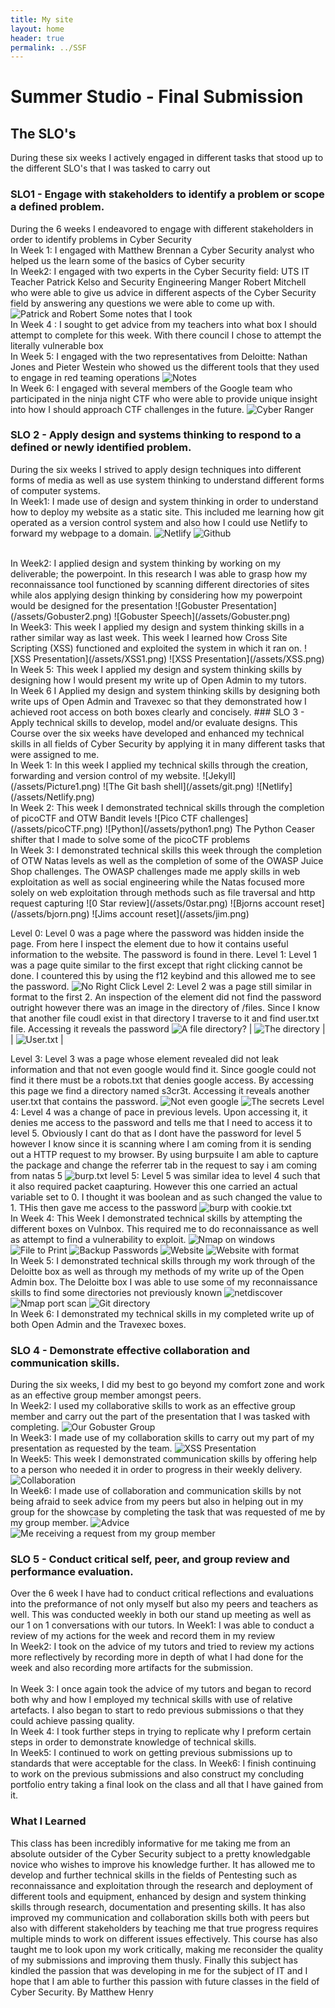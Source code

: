 ```yaml
---
title: My site
layout: home
header: true
permalink: ../SSF
---
```


# Summer Studio - Final Submission

## The SLO's
During these six weeks I actively engaged in different tasks that stood up to the different SLO's that I was tasked to carry out

### SLO1 - Engage with stakeholders to identify a problem or scope a defined problem.
During the 6 weeks I endeavored to engage with different stakeholders in order to identify problems in Cyber Security
<br>
In Week 1: 
I engaged with Matthew Brennan a Cyber Security analyst who helped us the learn some of the basics of Cyber security
<br>
In Week2: 
I engaged with two experts in the Cyber Security field: UTS IT Teacher Patrick Kelso and Security Engineering Manger Robert Mitchell who were able to give us advice in different aspects of the Cyber Security field by answering any questions we were able to come up with.
![Patrick and Robert](/assets/pat.png)
Some notes that I took
<br>
In Week 4 : 
I sought to get advice from my teachers into what box I should attempt to complete for this week. With there council I chose to attempt the literally vulnerable box
<br>
In Week 5:
I engaged with the two representatives from Deloitte: Nathan Jones and Pieter Westein who showed us the different tools that they used to engage in red teaming operations
 ![Notes ](/assets/notes.png)
<br>
In Week 6:
I engaged with several members of the Google team who participated in the ninja night CTF who were able to provide unique insight into how I should approach CTF challenges in the future.
 ![Cyber Ranger](/assets/cr.png) 
 
### SLO 2 - Apply design and systems thinking to respond to a defined or newly identified problem.  
During the six weeks I strived to apply design techniques into different forms of media as well as use system thinking to understand different forms of computer systems.
<br>
In Week1:
I made use of design and system thinking in order to understand how to deploy my website as a static site. This included me learning how git operated as a version control system and also how I could use Netlify to forward my webpage to a domain.
![Netlify](/assets/Netlify.png)
![Github](/assets/github.png)

<br>
In Week2:
I applied design and system thinking by working on my deliverable; the powerpoint.  In this research I was able to grasp how my reconnaissance tool functioned by scanning different directories of sites while alos applying design thinking by considering how my powerpoint would be designed for the presentation
![Gobuster Presentation](/assets/Gobuster2.png)
![Gobuster Speech](/assets/Gobuster.png)
<br>
In Week3:
This week I applied my design and system thinking skills in a rather similar way as last week. This week I learned how Cross Site Scripting (XSS) functioned and exploited the system in which it ran on.
![XSS Presentation](/assets/XSS1.png) 
![XSS Presentation](/assets/XSS.png) 
<br>
In Week 5:
This week I applied my design and system thinking skills by designing how I would present my write up of Open Admin to my tutors.
<br>
In Week 6 
I Applied my design and system thinking skills by designing both write ups of Open Admin and Travexec so that they demonstrated how I achieved root access on both boxes clearly and concisely.
### SLO 3 - Apply technical skills to develop, model and/or evaluate designs. 
This Course over the six weeks have developed and enhanced my technical skills in all fields of Cyber Security by applying it in many different tasks that were assigned to me.
<br>
In Week 1:
In this week I applied my technical skills through the creation, forwarding and version control of my website.
![Jekyll](/assets/Picture1.png)
![The Git bash shell](/assets/git.png)
![Netlify](/assets/Netlify.png)
<br>
In Week 2:
This week I demonstrated technical skills through the completion of picoCTF and OTW Bandit levels
![Pico CTF challenges](/assets/picoCTF.png)  
![Python](/assets/python1.png)
The Python Ceaser shifter that I made to solve some of the picoCTF problems

<br>
In Week 3:
I demonstrated technical skills this week through the completion of OTW Natas levels as well as the completion of some of the OWASP Juice Shop challenges. The OWASP challenges made me apply skills in web exploitation as well as social engineering while the Natas focused more solely on web exploitation through methods such as file traversal and http request capturing
![0 Star review](/assets/0star.png) 
![Bjorns account reset](/assets/bjorn.png)  
![Jims account reset](/assets/jim.png) 

Level 0: Level 0 was a page where the password was hidden inside the page. From here I inspect the element due to how it contains useful information to the website. The password is found in there.
Level 1: Level 1 was a page quite similar to the first except that right clicking cannot be done. I countered this by using the f12 keybind and this allowed me to see the password.
![No Right Click](/assets/nlv1.png)
Level 2: Level 2 was a page still similar in format to the first 2. An inspection of the element did not find the password outright however there was an image in the directory of /files.  Since I know that another file coudl exist in that directory I traverse to it and find user.txt file. Accessing it reveals the password
![A file directory?](/assets/nlvl2.png)
| ![The directory](/assets/tlvl2.png) |  | ![User.txt](/assets/nlvl3.png) |

Level 3: Level 3 was a page whose element revealed did not leak information and that not even google would find it. Since google could not find it there must be a robots.txt that denies google access. By accessing this page we find a directory named s3cr3t. Accessing it reveals another user.txt that contains the password.
![Not even google](/assets/robots.png)
![The secrets](/assets/secret.png)
Level 4: Level 4 was a change of pace in previous levels. Upon accessing it, it denies me access to the password and tells me that I need to access it to level 5. Obviously I cant do that as I dont have the password for level 5 however I know since it is scanning where I am coming from it is sending out a HTTP request to my browser. By using burpsuite I am able to capture the package and change the referrer tab in the request to say i am coming from natas 5
![burp.txt](/assets/burp.png)
level 5: Level 5 was similar idea to level 4 such that it also required packet caapturing. However this one carried an actual variable set to 0. I thought it was boolean and as such changed the value to 1. THis then gave me access to the password
![burp with cookie.txt](/assets/burp2.png)
<br>
In Week 4:
This Week I demonstrated technical skills by attempting the different boxes on Vulnbox. This required me to do reconnaissance as well as attempt to find a vulnerability to exploit.
![Nmap on windows ](/assets/netscan.png) 
![File to Print](/assets/ftp.png) 
![Backup Passwords](/assets/password.png)
![Website](/assets/website.png) 
![Website with format](/assets/website2.png) 
<br>
In Week 5:
I demonstrated technical skills through my work through of the Deloitte box as well as through my methods of my write up of the Open Admin box. The Deloitte box I was able to use some of my reconnaissance skills to find some directories not previously known
 ![netdiscover ](/assets/netscan.png)
 ![Nmap port scan ](/assets/portscan.png)
 ![Git directory ](/assets/git.png)
<br>
In Week 6:
I demonstrated my technical skills in my completed write up of both Open Admin and the Travexec boxes.
### SLO 4 - Demonstrate effective collaboration and communication skills. 
During the six weeks, I did my best to go beyond my comfort zone and work as an effective group member amongst peers.
<br> 
In Week2:
I used my collaborative skills to work as an effective group member and carry out the part of the presentation that I was tasked with completing.
![Our Gobuster Group](/assets/Gobuster3.png)
<br>
In Week3:
I made use of my collaboration skills to carry out my part of my presentation  as requested by the team.
![XSS Presentation](/assets/XSS.png)
<br>
In Week5:
This week I demonstrated communication skills by offering help to a person who needed it in order to progress in their weekly delivery.
![Collaboration ](/assets/help1.png)
<br>
In Week6:
I made use of collaboration and communication skills by not being afraid to seek advice from my peers but also in helping out in my group for the showcase by completing the task that was requested of me by my group member.
![Advice](/assets/advice.png)
![Me receiving a request from my group member](/assets/collab.png)
### SLO 5 - Conduct critical self, peer, and group review and performance evaluation.  
Over the 6 week I have had to conduct critical reflections and evaluations into the preformance of not only myself but also my peers and teachers as well. This was conducted weekly in both our stand up meeting as well as our 1 on 1 conversations with our tutors.
In Week1:
I was able to conduct a review of my actions for the week and record them in my review
<br>
In Week2:
I took on the advice of my tutors and tried to review my actions more reflectively by recording more in depth of what I had done for the week and also recording more artifacts for the submission.  
<br>
In Week 3:
I once again took the advice of my tutors and began to record both why and how I employed my technical skills with use of relative artefacts. I also began to start to redo previous submissions o that they could achieve passing quality.
<br>
In Week 4:
I took further steps in trying to replicate why I preform certain steps in order to demonstrate knowledge of technical skills.
<br>
In Week5:
I continued to work on getting previous submissions up to standards that were acceptable for the class.
In Week6:
I finish continuing to work on the previous submissions and also construct my concluding portfolio entry taking a final look on the class and all that I have gained from it.

### What I Learned
This class has been incredibly informative for me taking me from an absolute outsider of the Cyber Security subject to a pretty knowledgable novice who wishes to improve his knowledge further. It has allowed me to develop and further technical skills in the fields of Pentesting such as reconnaissance and exploitation through the research and deployment of different tools and equipment, enhanced by design and system thinking skills through research, documentation and presenting skills. It has also improved my communication and collaboration skills both with peers but also with different stakeholders by teaching me that true progress requires multiple minds to work on different issues effectively. This course has also taught me to look upon my work critically, making me reconsider the quality of my submissions and improving them thusly. Finally this subject has kindled the passion that was developing in me for the subject of IT and I hope that I am able to further this passion with future classes in the field of Cyber Security. 
By Matthew Henry